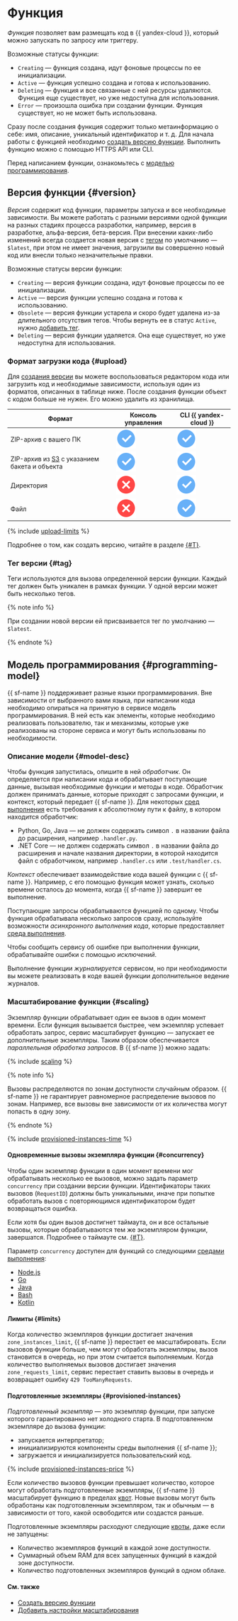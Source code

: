 # Функция

_Функция_ позволяет вам размещать код в {{ yandex-cloud }}, который можно запускать по запросу или триггеру.

Возможные статусы функции:

* `Creating` — функция создана, идут фоновые процессы по ее инициализации.
* `Active` — функция успешно создана и готова к использованию.
* `Deleting` — функция и все связанные с ней ресурсы удаляются. Функция еще существует, но уже недоступна для использования.
* `Error` — произошла ошибка при создании функции. Функция существует, но не может быть использована.

Сразу после создания функция содержит только метаинформацию о себе: имя, описание, уникальный идентификатор и т. д. Для начала работы с функцией необходимо [создать версию функции](../operations/function/version-manage.md). Выполнить функцию можно с помощью HTTPS API или CLI.

Перед написанием функции, ознакомьтесь с [моделью программирования](#programming-model).

## Версия функции {#version}

_Версия_ содержит код функции, параметры запуска и все необходимые зависимости. Вы можете работать с разными версиями одной функции на разных стадиях процесса разработки, например, версия в разработке, альфа-версия, бета-версия. При внесении каких-либо изменений всегда создается новая версия с [тегом](#tag) по умолчанию — `$latest`, при этом не имеет значения, загрузили вы совершенно новый код или внесли только незначительные правки.

Возможные статусы версии функции:

* `Creating` — версия функции создана, идут фоновые процессы по ее инициализации.
* `Active` — версия функции успешно создана и готова к использованию.
* `Obsolete` — версия функции устарела и скоро будет удалена из-за длительного отсутствия тегов. Чтобы вернуть ее в статус `Active`, нужно [добавить тег](../operations/function/tag-add.md).
* `Deleting` — версия функции удаляется. Она еще существует, но уже недоступна для использования.

### Формат загрузки кода {#upload}

Для [создания версии](../operations/function/version-manage.md) вы можете воспользоваться редактором кода или загрузить код и необходимые зависимости, используя один из форматов, описанных в таблице ниже. После создания функции объект с кодом больше не нужен. Его можно удалить из хранилища.

| Формат | Консоль управления | CLI {{ yandex-cloud }} |
|----|----|----|
|ZIP-архив с вашего ПК| ![image](../../_assets/common/yes.svg) | ![image](../../_assets/common/yes.svg) |
|ZIP-архив из [S3](../../glossary/s3.md) с указанием бакета и объекта| ![image](../../_assets/common/yes.svg) | ![image](../../_assets/common/yes.svg) |
|Директория| ![image](../../_assets/common/no.svg) | ![image](../../_assets/common/yes.svg) |
|Файл| ![image](../../_assets/common/no.svg) | ![image](../../_assets/common/yes.svg) |

{% include [upload-limits](../../_includes/functions/upload-limits.md) %}

Подробнее о том, как создать версию, читайте в разделе [{#T}](../operations/function/version-manage.md).

### Тег версии {#tag}

Теги используются для вызова определенной версии функции. Каждый тег должен быть уникален в рамках функции. У одной версии может быть несколько тегов.

{% note info %}

При создании новой версии ей присваивается тег по умолчанию — `$latest`.

{% endnote %}

## Модель программирования {#programming-model}

{{ sf-name }} поддерживает разные языки программирования. Вне зависимости от выбранного вами языка, при написании кода необходимо опираться на принятую в сервисе модель программирования. В ней есть как элементы, которые необходимо реализовать пользователю, так и механизмы, которые уже реализованы на стороне сервиса и могут быть использованы по необходимости.

### Описание модели {#model-desc}

Чтобы функция запустилась, опишите в ней _обработчик_. Он определяется при написании кода и обрабатывает поступающие данные, вызывая необходимые функции и методы в коде. Обработчик должен принимать данные, которые приходят с запросами функции, и контекст, который передает {{ sf-name }}. Для некоторых [сред выполнения](runtime/index.md) есть требования к абсолютному пути к файлу, в котором находится обработчик:

* Python, Go, Java — не должен содержать символ `.` в названии файла до расширения, например `.handler.py`.
* .NET Core — не должен содержать символ `.` в названии файла до расширения и начале названия директории, в которой находится файл с обработчиком, например `.handler.cs` или `.test/handler.cs`.

_Контекст_ обеспечивает взаимодействие кода вашей функции с {{ sf-name }}. Например, с его помощью функция может узнать, сколько времени осталось до момента, когда {{ sf-name }} завершит ее выполнение.

Поступающие запросы обрабатываются функцией по одному. Чтобы функция обрабатывала несколько запросов сразу, используйте возможности _асинхронного выполнения кода_, которые предоставляет [среда выполнения](runtime/index.md).

Чтобы сообщить сервису об ошибке при выполнении функции, обрабатывайте ошибки с помощью _исключений_.

Выполнение функции _журналируется_ сервисом, но при необходимости вы можете реализовать в коде вашей функции дополнительное ведение журналов.

### Масштабирование функции {#scaling}

Экземпляр функции обрабатывает один ее вызов в один момент времени. Если функция вызывается быстрее, чем экземпляр успевает обработать запрос, сервис масштабирует функцию — запускает ее дополнительные экземпляры. Таким образом обеспечивается _параллельная обработка запросов_. В {{ sf-name }} можно задать:

{% include [scaling](../../_includes/functions/scaling.md) %}

{% note info %}

Вызовы распределяются по зонам доступности случайным образом. {{ sf-name }} не гарантирует равномерное распределение вызовов по зонам. Например, все вызовы вне зависимости от их количества могут попасть в одну зону.

{% endnote %}

{% include [provisioned-instances-time](../../_includes/functions/provisioned-instances-time.md) %}

#### Одновременные вызовы экземпляра функции {#concurrency}

Чтобы один экземпляр функции в один момент времени мог обрабатывать несколько ее вызовов, можно задать параметр `concurrency` при создании версии функции. Идентификаторы таких вызовов (`RequestID`) должны быть уникальными, иначе при попытке обработать вызов с повторяющимся идентификатором будет возвращаться ошибка.

Если хотя бы один вызов достигнет таймаута, он и все остальные вызовы, которые обрабатываются тем же экземпляром функции, завершатся. Подробнее о таймауте см. [{#T}](limits.md#functions-limits).

Параметр `concurrency` доступен для функций со следующими [средами выполнения](runtime/index.md):

* [Node.js](../lang/nodejs/index.md)
* [Go](../lang/golang/index.md)
* [Java](../lang/java/index.md)
* [Bash](../lang/bash/index.md)
* [Kotlin](../lang/kotlin/index.md)

#### Лимиты {#limits}

Когда количество экземпляров функции достигает значения `zone_instances_limit`, {{ sf-name }} перестает ее масштабировать. Если вызовов функции больше, чем могут обработать экземпляры, вызов становится в очередь, но при этом считается выполняемым. Когда количество выполняемых вызовов достигает значения `zone_requests_limit`, сервис перестает ставить вызовы в очередь и возвращает ошибку `429 TooManyRequests`.

#### Подготовленные экземпляры {#provisioned-instances}

_Подготовленный экземпляр_ — это экземпляр функции, при запуске которого гарантированно нет холодного старта. В подготовленном экземпляре до вызова функции:
* запускается интерпретатор;
* инициализируются компоненты среды выполнения {{ sf-name }};
* загружается и инициализируется пользовательский код.

{% include [provisioned-instances-price](../../_includes/functions/provisioned-instances-price.md) %}

Если количество вызовов функции превышает количество, которое могут обработать подготовленные экземпляры, {{ sf-name }} масштабирует функцию в пределах [квот](limits.md#functions-quotas). Новые вызовы могут быть обработаны как подготовленным экземпляром, так и обычным — в зависимости от того, какой освободится или создастся раньше.

Подготовленные экземпляры расходуют следующие [квоты](limits.md), даже если не запущены:
* Количество экземпляров функций в каждой зоне доступности.
* Суммарный объем RAM для всех запущенных функций в каждой зоне доступности.
* Количество подготовленных экземпляров функций в одном облаке.

#### См. также

* [Создать версию функции](../operations/function/version-manage.md)
* [Добавить настройки масштабирования](../operations/function/scaling-settings-add.md)
